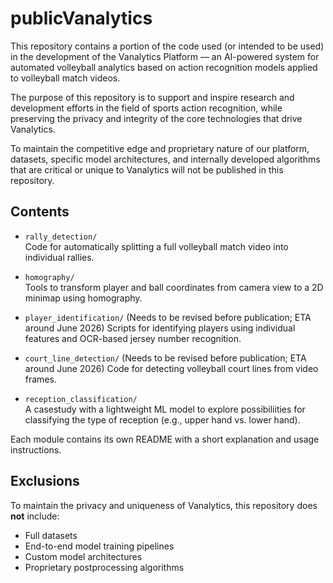 # publicVanalytics
This repository contains a portion of the code used (or intended to be used) in the development of the Vanalytics Platform — an AI-powered system for automated volleyball analytics based on action recognition models applied to volleyball match videos.

The purpose of this repository is to support and inspire research and development efforts in the field of sports action recognition, while preserving the privacy and integrity of the core technologies that drive Vanalytics.

To maintain the competitive edge and proprietary nature of our platform, datasets, specific model architectures, and internally developed algorithms that are critical or unique to Vanalytics will not be published in this repository.

## Contents

- `rally_detection/`  
  Code for automatically splitting a full volleyball match video into individual rallies.

- `homography/`  
  Tools to transform player and ball coordinates from camera view to a 2D minimap using homography.

- `player_identification/`  (Needs to be revised before publication; ETA around June 2026)
  Scripts for identifying players using individual features and OCR-based jersey number recognition.

- `court_line_detection/`  (Needs to be revised before publication; ETA around June 2026)
  Code for detecting volleyball court lines from video frames.

- `reception_classification/`  
  A casestudy with a lightweight ML model to explore possibiliities for classifying the type of reception (e.g., upper hand vs. lower hand).

Each module contains its own README with a short explanation and usage instructions.

## Exclusions

To maintain the privacy and uniqueness of Vanalytics, this repository does **not** include:
- Full datasets
- End-to-end model training pipelines
- Custom model architectures
- Proprietary postprocessing algorithms
